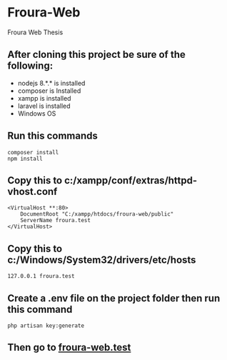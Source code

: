 # Froura-Web
Froura Web Thesis

## After cloning this project be sure of the following:
- nodejs 8.\*.\* is installed
- composer is Installed
- xampp is installed
- laravel is installed
- Windows OS

## Run this commands
```
composer install
npm install
```

## Copy this to c:/xampp/conf/extras/httpd-vhost.conf
```
<VirtualHost **:80>
    DocumentRoot "C:/xampp/htdocs/froura-web/public"
    ServerName froura.test
</VirtualHost>
```

## Copy this to c:/Windows/System32/drivers/etc/hosts
```
127.0.0.1 froura.test
```

## Create a .env file on the project folder then run this command
```
php artisan key:generate
```

## Then go to [froura-web.test](http://froura-web.test)